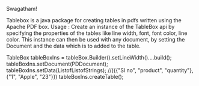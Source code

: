 Swagatham!

Tablebox is a java package for creating tables in pdfs written using the Apache PDF box. 
Usage : 
Create an instance of the TableBox api by specifying the properties of the tables like line width, font, font color, line color. 
This instance can then be used with any document, by setting the Document and the data which is to added to the table.

TableBox tableBoxIns = tableBox.Builder().setLineWidth()....build();
tableBoxIns.setDocument(PDDocument);
tableBoxIns.setData(ListofListofStrings); //({{"Sl no", "product", "quantity"},{"1", "Apple", "23"}})
tableBoxIns.createTable();
